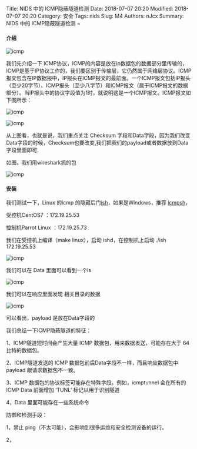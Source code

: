 Title: NIDS 中的 ICMP隐蔽隧道检测
Date: 2018-07-07 20:20
Modified: 2018-07-07 20:20
Category: 安全
Tags: nids
Slug: M4
Authors: nJcx
Summary:  NIDS 中的 ICMP隐蔽隧道检测 ~


#### 介绍

![icmp](../images/tcpip.gif)

我们先介绍一下 ICMP协议，ICMP的内容是放在ip数据包的数据部分里传输的，ICMP是基于IP协议工作的，我们要区别于传输层，它仍然属于网络层协议。ICMP报文包含在IP数据报中，IP报头在ICMP报文的最前面。一个ICMP报文包括IP报头（至少20字节）、ICMP报头（至少八字节）和ICMP报文（属于ICMP报文的数据部分）。当IP报头中的协议字段值为1时，就说明这是一个ICMP报文。ICMP报文如下图所示：

![icmp](../images/icmp.png)

![icmp](../images/icmpfield.png)


从上图看，也就是说，我们重点关注 Checksum 字段和Data字段，因为我们改变Data字段的时候，Checksum也要改变,我们把我们的payload或者数据放到Data字段里面即可.

如图，我们用wireshark抓的包

![icmp](../images/wiresharkicmp.jpeg)


#### 安装

我们测试一下，Linux 的icmp 的隐藏后门[ish](https://sourceforge.net/projects/icmpshell/files/ish/)，如果是Windows，推荐 [icmpsh](https://github.com/inquisb/icmpsh)， 

受控机CentOS7 ：172.19.25.53

控制机Parrot Linux ：172.19.25.73

我们在受控机上编译（make linux），启动 ishd，在控制机上启动 ./ish 172.19.25.53

![icmp](../images/ish.jpeg)

我们可以在 Data 里面可以看到一个ls

![icmp](../images/ishwireshark.jpeg)

我们可以在响应里面发现 相关目录的数据

![icmp](../images/wireshark1.jpeg)


可以看出，payload 是放在Data字段的

我们总结一下ICMP隐蔽隧道的特征：

1、ICMP隧道短时间会产生大量 ICMP 数据包，用来数据发送，可能存在大于 64 比特的数据包。

2、ICMP隧道发送的 ICMP 数据包前后Data字段不一样，而且响应数据包中 payload 跟请求数据包不一致。

3、ICMP 数据包的协议标签可能存在特殊字段。例如，icmptunnel 会在所有的 ICMP Data 前面增加 ‘TUNL’ 标记以用于识别隧道

4，Data 里面可能存在一些系统命令


防御和检测手段：

1，禁止 ping（不太可能），会影响到很多运维和安全检测设备的运行。

2，
